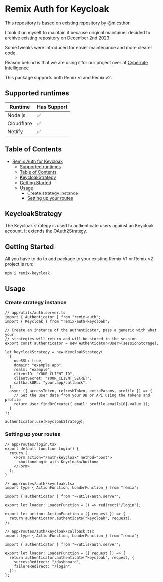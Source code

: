 # Remix Auth for Keycloak

This repository is based on existing repository by [@mlcsthor](https://github.com/mlcsthor/remix-auth-keycloak/)

I took it on myself to maintain it because original maintainer decided to archive existing repository on December 2nd 2023. 

Some tweaks were introduced for easier maintenance and more clearer code.

Reason behind is that we are using it for our project over at [Cybernite Intelligence](https://github.com/Cybernite-Intelligence-Inc/)

This package supports both Remix v1 and Remix v2.

## Supported runtimes

| Runtime    | Has Support |
| ---------- | ----------- |
| Node.js    | ✅          |
| Cloudflare | ✅          |
| Netlify | ✅          |


## Table of Contents
- [Remix Auth for Keycloak](#remix-auth-for-keycloak)
  - [Supported runtimes](#supported-runtimes)
  - [Table of Contents](#table-of-contents)
  - [KeycloakStrategy ](#keycloakstrategy-)
  - [Getting Started ](#getting-started-)
  - [Usage ](#usage-)
    - [Create strategy instance](#create-strategy-instance)
    - [Setting up your routes](#setting-up-your-routes)

## KeycloakStrategy <a name = "keycloak-strategy"></a>

The Keycloak strategy is used to authenticate users against an Keycloak account. It extends the OAuth2Strategy.

## Getting Started <a name = "getting_started"></a>

All you have to do to add package to your existing Remix V1 or Remix v2 
project is run:

```
npm i remix-keycloak
```

## Usage <a name = "usage"></a>

### Create strategy instance

```tsx
// app/utils/auth.server.ts
import { Authenticator } from "remix-auth";
import { Keycloak } from "remix-auth-keycloak";

// Create an instance of the authenticator, pass a generic with what your
// strategies will return and will be stored in the session
export const authenticator = new Authenticator<User>(sessionStorage);

let keycloakStrategy = new KeycloakStrategy(
  {
    useSSL: true,
    domain: "example.app",
    realm: "example",
    clientID: "YOUR_CLIENT_ID",
    clientSecret: "YOUR_CLIENT_SECRET",
    callbackURL: "your.app/callback",
  },
  async ({ accessToken, refreshToken, extraParams, profile }) => {
    // Get the user data from your DB or API using the tokens and profile
    return User.findOrCreate({ email: profile.emails[0].value });
  }
);

authenticator.use(keycloakStrategy);
```
### Setting up your routes

```tsx
// app/routes/login.tsx
export default function Login() {
  return (
    <Form action="/auth/keycloak" method="post">
      <button>Login with Keycloak</button>
    </Form>
  );
}
```
```tsx
// app/routes/auth/keycloak.tsx
import type { ActionFunction, LoaderFunction } from "remix";

import { authenticator } from "~/utils/auth.server";

export let loader: LoaderFunction = () => redirect("/login");

export let action: ActionFunction = ({ request }) => {
  return authenticator.authenticate("keycloak", request);
};
```
```tsx
// app/routes/auth/keycloak/callback.tsx
import type { ActionFunction, LoaderFunction } from "remix";

import { authenticator } from "~/utils/auth.server";

export let loader: LoaderFunction = ({ request }) => {
  return authenticator.authenticate("keycloak", request, {
    successRedirect: "/dashboard",
    failureRedirect: "/login",
  });
};
```
